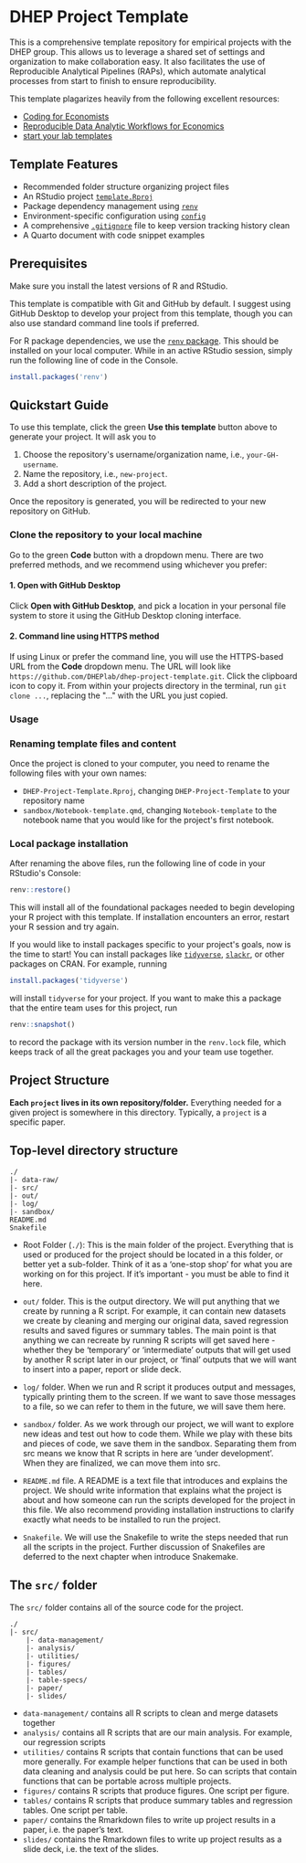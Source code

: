 # DHEP Project Template

This is a comprehensive template repository for empirical projects with the DHEP group. This allows us to leverage a shared set of settings and organization to make collaboration easy. It also facilitates the use of Reproducible Analytical Pipelines (RAPs), which automate analytical processes from start to finish to ensure reproducibility.

This template plagarizes heavily from the following excellent resources:

- [Coding for Economists](https://aeturrell.github.io/coding-for-economists)
- [Reproducible Data Analytic Workflows for Economics](https://lachlandeer.github.io/snakemake-econ-r-tutorial)
- [start your lab templates](https://github.com/startyourlab)

## Template Features

- Recommended folder structure organizing project files
- An RStudio project [`template.Rproj`](./template.Rproj)
- Package dependency management using [`renv`](https://github.com/rstudio/renv/)
- Environment-specific configuration using [`config`](https://github.com/rstudio/config)
- A comprehensive [`.gitignore`](./.gitignore) file to keep version tracking history clean
- A Quarto document with code snippet examples
  

## Prerequisites

Make sure you install the latest versions of R and RStudio.

This template is compatible with Git and GitHub by default. I suggest using GitHub Desktop to develop your project from this template, though you can also use standard command line tools if preferred.

For R package dependencies, we use the [`renv` package](https://rstudio.github.io/renv/articles/renv.html). This should be installed on your local computer. While in an active RStudio session, simply run the following line of code in the Console.

```r
install.packages('renv')
```

## Quickstart Guide

To use this template, click the green **Use this template** button above to generate your project. It will ask you to 

1. Choose the repository's username/organization name, i.e., `your-GH-username`.
2. Name the repository, i.e., `new-project`.
3. Add a short description of the project.

Once the repository is generated, you will be redirected to your new repository on GitHub.

### Clone the repository to your local machine

Go to the green **Code** button with a dropdown menu. There are two preferred methods, and we recommend using whichever you prefer:

#### 1. Open with GitHub Desktop

Click **Open with GitHub Desktop**, and pick a location in your personal file system to store it using the GitHub Desktop cloning interface.

#### 2. Command line using HTTPS method

If using Linux or prefer the command line, you will use the HTTPS-based URL from the **Code** dropdown menu. The URL will look like `https://github.com/DHEPlab/dhep-project-template.git`. Click the clipboard icon to copy it. From within your projects directory in the terminal, run `git clone ...`, replacing the "..." with the URL you just copied.

### Usage

### Renaming template files and content

Once the project is cloned to your computer, you need to rename the following files with your own names:

- `DHEP-Project-Template.Rproj`, changing `DHEP-Project-Template` to your repository name
- `sandbox/Notebook-template.qmd`, changing `Notebook-template` to the notebook name that you would like for the project's first notebook.

### Local package installation

After renaming the above files, run the following line of code in your RStudio's Console:

```r
renv::restore()
```

This will install all of the foundational packages needed to begin developing your R project with this template. If installation encounters an error, restart your R session and try again. 

If you would like to install packages specific to your project's goals, now is the time to start! You can install packages like [`tidyverse`](https://www.tidyverse.org/), [`slackr`](https://mrkaye97.github.io/slackr/), or other packages on CRAN. For example, running

```r
install.packages('tidyverse')
```

will install `tidyverse` for your project. If you want to make this a package that the entire team uses for this project, run

```r
renv::snapshot()
```

to record the package with its version number in the `renv.lock` file, which keeps track of all the great packages you and your team use together.




## Project Structure

**Each `project` lives in its own repository/folder.** Everything needed for a given project is somewhere in this directory. Typically, a `project` is a specific paper. 

## Top-level directory structure

```{}
./
|- data-raw/
|- src/
|- out/
|- log/
|- sandbox/
README.md
Snakefile
```

- Root Folder (`./`): This is the main folder of the project. Everything that is used or produced for the project should be located in a this folder, or better yet a sub-folder. Think of it as a ‘one-stop shop’ for what you are working on for this project. If it’s important - you must be able to find it here.

- `out/` folder. This is the output directory. We will put anything that we create by running a R script. For example, it can contain new datasets we create by cleaning and merging our original data, saved regression results and saved figures or summary tables. The main point is that anything we can recreate by running R scripts will get saved here - whether they be ‘temporary’ or ‘intermediate’ outputs that will get used by another R script later in our project, or ‘final’ outputs that we will want to insert into a paper, report or slide deck.

- `log/` folder. When we run and R script it produces output and messages, typically printing them to the screen. If we want to save those messages to a file, so we can refer to them in the future, we will save them here.

- `sandbox/` folder. As we work through our project, we will want to explore new ideas and test out how to code them. While we play with these bits and pieces of code, we save them in the sandbox. Separating them from src means we know that R scripts in here are ‘under development’. When they are finalized, we can move them into src.

- `README.md` file. A README is a text file that introduces and explains the project. We should write information that explains what the project is about and how someone can run the scripts developed for the project in this file. We also recommend providing installation instructions to clarify exactly what needs to be installed to run the project.

- `Snakefile`. We will use the Snakefile to write the steps needed that run all the scripts in the project. Further discussion of Snakefiles are deferred to the next chapter when introduce Snakemake.

## The `src/` folder

The `src/` folder contains all of the source code for the project. 

```
./
|- src/
    |- data-management/
    |- analysis/
    |- utilities/
    |- figures/
    |- tables/
    |- table-specs/
    |- paper/
    |- slides/
```

- `data-management/` contains all R scripts to clean and merge datasets together
- `analysis/` contains all R scripts that are our main analysis. For example, our regression scripts
- `utilities/` contains R scripts that contain functions that can be used more generally. For example helper functions that can be used in both data cleaning and analysis could be put here. So can scripts that contain functions that can be portable across multiple projects.
- `figures/` contains R scripts that produce figures. One script per figure.
- `tables/` contains R scripts that produce summary tables and regression tables. One script per table.
- `paper/` contains the Rmarkdown files to write up project results in a paper, i.e. the paper’s text.
- `slides/` contains the Rmarkdown files to write up project results as a slide deck, i.e. the text of the slides.